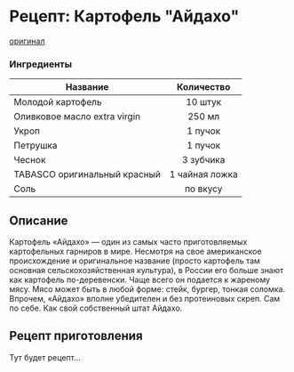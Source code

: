 # Рецепт: Картофель "Айдахо"
[оригинал](https://eda.ru/recepty/osnovnye-blyuda/kartofel-ajdaho-30625)

### Ингредиенты
| Название        	| Количество    |
| -------------   	|:-------------:|
| Молодой картофель  	| 10 штук 			|
| Оливковое масло extra virgin 			| 250 мл		|
| Укроп		| 1 пучок 		|
| Петрушка            | 1 пучок  |
| Чеснок                      | 3 зубчика  |
| TABASCO оригинальный красный              | 1 чайная ложка    |
| Соль                             | по вкусу   |

## Описание
Картофель «Айдахо» — один из самых часто приготовляемых картофельных гарниров в мире. Несмотря на свое американское происхождение и оригинальное название (просто картофель там основная сельскохозяйственная культура), в России его больше знают как картофель по-деревенски. Чаще всего он подается к жареному мясу. Мясо может быть в любой форме: стейк, бургер, тонкая соломка. Впрочем, «Айдахо» вполне убедителен и без протеиновых скреп. Сам по себе. Как свой собственный штат Айдахо.

## Рецепт приготовления
Тут будет рецепт...
